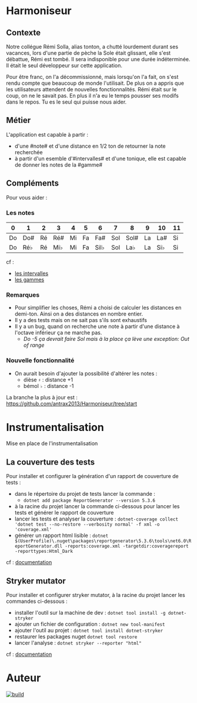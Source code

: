 # Harmoniseur

## Contexte
Notre collégue Rémi Solla, alias tonton, a chutté lourdement durant ses vacances, lors d'une partie de pèche la Sole était glissant, elle s'est débattue, Rémi est tombé. Il sera indisponible pour une durée indéterminée. Il était le seul développeur sur cette application. 

Pour être franc, on l'a décommissionné, mais lorsqu'on l'a fait, on s'est rendu compte que beaucoup de monde l'utilisait. De plus on a appris que les utilisateurs attendent de nouvelles fonctionnalités. 
Rémi était sur le coup, on ne le savait pas. 
En plus il n'a eu le temps pousser ses modifs dans le repos. Tu es le seul qui puisse nous aider.

## Métier
L'application est capable à partir :  
-  d'une #note# et d'une distance en 1/2 ton de retourner la note recherchée
- à partir d'un esemble d'#intervalles# et d'une tonique, elle est capable de donner les notes de la #gamme#

## Compléments
Pour vous aider :

### Les notes
| 0  | 1    | 2   | 3   | 4   | 5  | 6    | 7   | 8    | 9  | 10  | 11 |
|----|------|-----|-----|-----|----|------|-----|------|----|-----|----|
| Do | Do#  | Ré  | Ré# | Mi  | Fa | Fa#  | Sol | Sol# | La | La# | Si |
| Do | Ré♭ | Ré  | Mi♭ | Mi  | Fa | Sil♭| Sol | La♭ | La | Si♭ | Si |

cf : 
- [les intervalles](https://www.apprendrelesolfege.com/les-intervalles)
- [les gammes](https://www.apprendrelesolfege.com/les-gammes)

### Remarques
- Pour simplifier les choses, Rémi a choisi de calculer les distances en demi-ton. Ainsi on a des distances en nombre entier.
- Il y a des tests mais on ne sait pas s'ils sont exhaustifs
- Il y a un bug, quand on recherche une note à partir d'une distance à l'octave inférieur ça ne marche pas.
  - _Do -5 ça devrait faire Sol mais à la place ça lève une exception: Out of range_

### Nouvelle fonctionnalité 
- On aurait besoin d'ajouter la possibilité d'altérer les notes :
	- dièse `♯` : distance +1
	- bémol `♭` : distance -1

La branche la plus à jour est : https://github.com/antrax2013/Harmoniseur/tree/start

# Instrumentalisation
Mise en place de l'instrumentalisation

## La couverture des tests
Pour installer et configurer la génération d'un rapport de couverture de tests :
- dans le répertoire du projet de tests lancer la commande :
  - `dotnet add package ReportGenerator --version 5.3.6`
-  à la racine du projet lancer la commande ci-dessous pour lancer les tests et générer le rapport de couverture
  - lancer les tests et analyser la couverture : `dotnet-coverage collect 'dotnet test --no-restore --verbosity normal' -f xml -o 'coverage.xml'`
  - générer un rapport html lisible : `dotnet $(UserProfile)\.nuget\packages\reportgenerator\5.3.6\tools\net6.0\ReportGenerator.dll -reports:coverage.xml -targetdir:coveragereport -reporttypes:Html_Dark`

cf : [documentation](https://reportgenerator.io/usage)


## Stryker mutator
Pour installer et configurer stryker mutator, à la racine du projet lancer les commandes ci-dessous :
- installer l'outil sur la machine de dev : `dotnet tool install -g dotnet-stryker`
- ajouter un fichier de configuration : `dotnet new tool-manifest`
- ajouter l'outil au projet : `dotnet tool install dotnet-stryker`
- restaurer les packages nuget `dotnet tool restore`
- lancer l'analyse : `dotnet stryker --reporter "html"`


cf : [documentation](https://stryker-mutator.io/docs/stryker-net/getting-started/)



# Auteur
[![build](https://img.shields.io/badge/LinkedIn-0077B5?style=for-the-badge&logo=linkedin&logoColor=white)](https://www.linkedin.com/in/cyril-cophignon-b58b5a5b/)